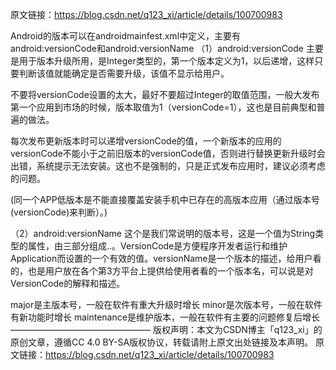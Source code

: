 原文链接：https://blog.csdn.net/q123_xi/article/details/100700983



Android的版本可以在androidmainfest.xml中定义，主要有android:versionCode和android:versionName
（1）android:versionCode
  主要是用于版本升级所用，是Integer类型的，第一个版本定义为1，以后递增，这样只要判断该值就能确定是否需要升级，该值不显示给用户。

  不要将versionCode设置的太大，最好不要超过Integer的取值范围，一般大发布第一个应用到市场的时候，版本取值为1（versionCode=1），这也是目前典型和普遍的做法。

  每次发布更新版本时可以递增versionCode的值，一个新版本的应用的versionCode不能小于之前旧版本的versionCode值，否则进行替换更新升级时会出错，系统提示无法安装。这也不是强制的，只是正式发布应用时，建议必须考虑的问题。

  (同一个APP低版本是不能直接覆盖安装手机中已存在的高版本应用（通过版本号(versionCode)来判断）。)


（2）android:versionName
  这个是我们常说明的版本号，这是一个值为String类型的属性，由三部分组成<major>.<minor>.<point>。VersionCode是方便程序开发者运行和维护Application而设置的一个有效的值。versionName是一个版本的描述，给用户看的，也是用户放在各个第3方平台上提供给使用者看的一个版本名，可以说是对VersionCode的解释和描述。

major是主版本号，一般在软件有重大升级时增长
minor是次版本号，一般在软件有新功能时增长
maintenance是维护版本，一般在软件有主要的问题修复后增长
————————————————
版权声明：本文为CSDN博主「q123_xi」的原创文章，遵循CC 4.0 BY-SA版权协议，转载请附上原文出处链接及本声明。
原文链接：https://blog.csdn.net/q123_xi/article/details/100700983